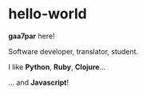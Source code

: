 # hello-world

<p><strong>gaa7par</strong> here!</p>
<p>Software developer, translator, student.</p>
<p>I like <strong>Python</strong>, <strong>Ruby</strong>, <strong>Clojure</strong>...</p>
<p>... and <strong>Javascript</strong>!</p>
